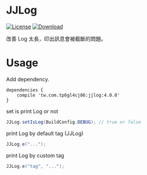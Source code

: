 JJLog
=========================

[![License](https://img.shields.io/badge/license-Apache%202-green.svg)](https://www.apache.org/licenses/LICENSE-2.0)
[ ![Download](https://api.bintray.com/packages/tp6gl4cj86/maven/jjlog/images/download.svg) ](https://bintray.com/tp6gl4cj86/maven/jjlog/_latestVersion)

改善 Log 太長，印出訊息會被截斷的問題。

# Usage

Add dependency.

```
dependencies {
    compile 'tw.com.tp6gl4cj86:jjlog:4.0.0'
}
```

set is print Log or not

```java
JJLog.setIsLog(BuildConfig.DEBUG); // true or false
```

print Log by default tag (JJLog)

```java
JJLog.e("...");
```

print Log by custom tag

```java
JJLog.e("tag", "...");
```
